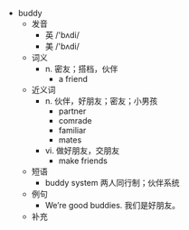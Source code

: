 - buddy
  - 发音
    - 英 /'bʌdi/
    - 美 /'bʌdi/
  - 词义
    - n. 密友；搭档，伙伴
      - a friend
  - 近义词
    - n. 伙伴，好朋友；密友；小男孩
      - partner
      - comrade
      - familiar
      - mates
    - vi. 做好朋友，交朋友
      - make friends
  - 短语
    - buddy system 两人同行制；伙伴系统
  - 例句
    - We’re good buddies. 我们是好朋友。
  - 补充